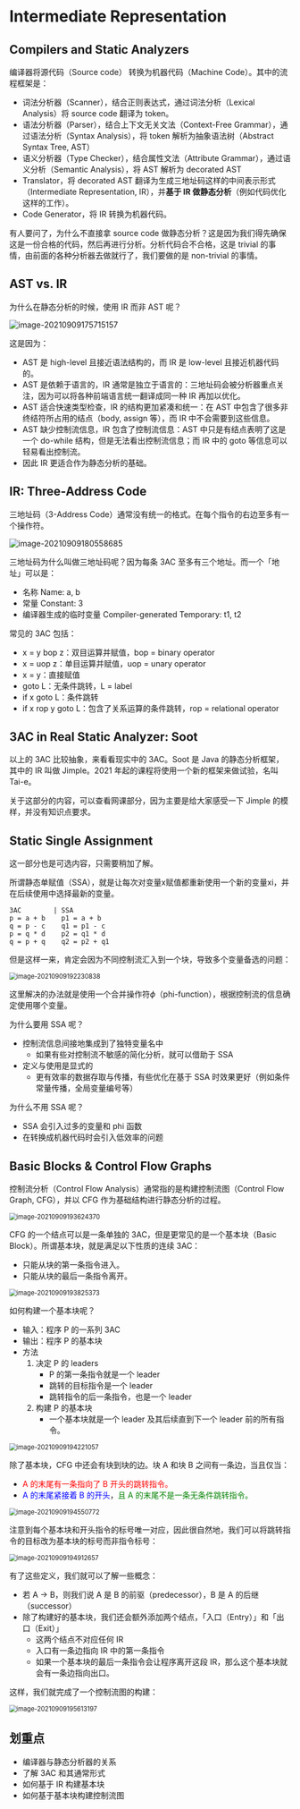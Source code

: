 # Intermediate Representation

## Compilers and Static Analyzers

编译器将源代码（Source code） 转换为机器代码（Machine Code）。其中的流程框架是：

* 词法分析器（Scanner），结合正则表达式，通过词法分析（Lexical Analysis）将 source code 翻译为 token。
* 语法分析器（Parser），结合上下文无关文法（Context-Free Grammar），通过语法分析（Syntax Analysis），将 token 解析为抽象语法树（Abstract Syntax Tree, AST）
* 语义分析器（Type Checker），结合属性文法（Attribute Grammar），通过语义分析（Semantic Analysis），将 AST 解析为 decorated AST
* Translator，将 decorated AST 翻译为生成三地址码这样的中间表示形式（Intermediate Representation, IR），并**基于 IR 做静态分析**（例如代码优化这样的工作）。
* Code Generator，将 IR 转换为机器代码。

有人要问了，为什么不直接拿 source code 做静态分析？这是因为我们得先确保这是一份合格的代码，然后再进行分析。分析代码合不合格，这是 trivial 的事情，由前面的各种分析器去做就行了，我们要做的是 non-trivial 的事情。

## AST vs. IR

为什么在静态分析的时候，使用 IR 而非 AST 呢？

<img src="img/2_Intermediate Representation/image-20210909175715157.png" alt="image-20210909175715157"  />

这是因为：

* AST 是 high-level 且接近语法结构的，而 IR 是 low-level 且接近机器代码的。
* AST 是依赖于语言的，IR 通常是独立于语言的：三地址码会被分析器重点关注，因为可以将各种前端语言统一翻译成同一种 IR 再加以优化。
* AST 适合快速类型检查，IR 的结构更加紧凑和统一：在 AST 中包含了很多非终结符所占用的结点（body, assign 等），而 IR 中不会需要到这些信息。
* AST 缺少控制流信息，IR 包含了控制流信息：AST 中只是有结点表明了这是一个 do-while 结构，但是无法看出控制流信息；而 IR 中的 goto 等信息可以轻易看出控制流。
* 因此 IR 更适合作为静态分析的基础。



## IR: Three-Address Code

三地址码（3-Address Code）通常没有统一的格式。在每个指令的右边至多有一个操作符。

<img src="img/2_Intermediate Representation/image-20210909180558685.png" alt="image-20210909180558685"  />

三地址码为什么叫做三地址码呢？因为每条 3AC 至多有三个地址。而一个「地址」可以是：

* 名称 Name: a, b
* 常量 Constant: 3
* 编译器生成的临时变量 Compiler-generated Temporary: t1, t2



常见的 3AC 包括：

* x = y bop z：双目运算并赋值，bop = binary operator
* x = uop z：单目运算并赋值，uop = unary operator
* x = y：直接赋值
* goto L：无条件跳转，L = label
* if x goto L：条件跳转
* if x rop y goto L：包含了关系运算的条件跳转，rop = relational operator

## 3AC in Real Static Analyzer: Soot

以上的 3AC 比较抽象，来看看现实中的 3AC。Soot 是 Java 的静态分析框架，其中的 IR 叫做 Jimple。2021 年起的课程将使用一个新的框架来做试验，名叫 Tai-e。

关于这部分的内容，可以查看网课部分，因为主要是给大家感受一下 Jimple 的模样，并没有知识点要求。

## Static Single Assignment

这一部分也是可选内容，只需要稍加了解。

所谓静态单赋值（SSA），就是让每次对变量x赋值都重新使用一个新的变量xi，并在后续使用中选择最新的变量。

```
3AC        | SSA
p = a + b    p1 = a + b
q = p - c    q1 = p1 - c
p = q * d    p2 = q1 * d
q = p + q    q2 = p2 + q1
```



但是这样一来，肯定会因为不同控制流汇入到一个块，导致多个变量备选的问题：

<img src="img/2_Intermediate Representation/image-20210909192230838.png" alt="image-20210909192230838" style="zoom:80%;" />

这里解决的办法就是使用一个合并操作符$\phi$（phi-function），根据控制流的信息确定使用哪个变量。



为什么要用 SSA 呢？

* 控制流信息间接地集成到了独特变量名中
  * 如果有些对控制流不敏感的简化分析，就可以借助于 SSA 
* 定义与使用是显式的
  * 更有效率的数据存取与传播，有些优化在基于 SSA 时效果更好（例如条件常量传播，全局变量编号等）

为什么不用 SSA 呢？

* SSA 会引入过多的变量和 phi 函数
* 在转换成机器代码时会引入低效率的问题

## Basic Blocks & Control Flow Graphs

控制流分析（Control Flow Analysis）通常指的是构建控制流图（Control Flow Graph, CFG），并以 CFG 作为基础结构进行静态分析的过程。

<img src="img/2_Intermediate Representation/image-20210909193624370.png" alt="image-20210909193624370" style="zoom:80%;" />

CFG 的一个结点可以是一条单独的 3AC，但是更常见的是一个基本块（Basic Block）。所谓基本块，就是满足以下性质的连续 3AC：

* 只能从块的第一条指令进入。
* 只能从块的最后一条指令离开。

<img src="img/2_Intermediate Representation/image-20210909193825373.png" alt="image-20210909193825373" style="zoom:80%;" />



如何构建一个基本块呢？

* 输入：程序 P 的一系列 3AC
* 输出：程序 P 的基本块
* 方法
  1. 决定 P 的 leaders
     * P 的第一条指令就是一个 leader
     * 跳转的目标指令是一个 leader
     * 跳转指令的后一条指令，也是一个 leader
  2. 构建 P 的基本块
     * 一个基本块就是一个 leader 及其后续直到下一个 leader 前的所有指令。

<img src="img/2_Intermediate Representation/image-20210909194221057.png" alt="image-20210909194221057" style="zoom:80%;" />

除了基本块，CFG 中还会有块到块的边。块 A 和块 B 之间有一条边，当且仅当：

* <font color="red">A 的末尾有一条指向了 B 开头的跳转指令。</font>
* <font color="blue">A 的末尾紧接着 B 的开头</font>，<font color="green">且 A 的末尾不是一条无条件跳转指令。</font>

<img src="img/2_Intermediate Representation/image-20210909194550772.png" alt="image-20210909194550772" style="zoom:80%;" />

注意到每个基本块和开头指令的标号唯一对应，因此很自然地，我们可以将跳转指令的目标改为基本块的标号而非指令标号：

<img src="img/2_Intermediate Representation/image-20210909194912657.png" alt="image-20210909194912657" style="zoom:80%;" />

有了这些定义，我们就可以了解一些概念：

* 若 A -> B，则我们说 A 是 B 的前驱（predecessor），B 是 A 的后继（successor）
* 除了构建好的基本块，我们还会额外添加两个结点，「入口（Entry）」和「出口（Exit）」
  * 这两个结点不对应任何 IR
  * 入口有一条边指向 IR 中的第一条指令
  * 如果一个基本块的最后一条指令会让程序离开这段 IR，那么这个基本块就会有一条边指向出口。



这样，我们就完成了一个控制流图的构建：

<img src="img/2_Intermediate Representation/image-20210909195613197.png" alt="image-20210909195613197" style="zoom:80%;" />

## 划重点

* 编译器与静态分析器的关系
* 了解 3AC 和其通常形式
* 如何基于 IR 构建基本块
* 如何基于基本块构建控制流图

